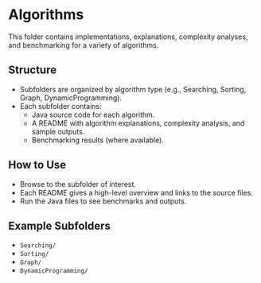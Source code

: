 # Algorithms

This folder contains implementations, explanations, complexity analyses, and benchmarking for a variety of algorithms.

## Structure

- Subfolders are organized by algorithm type (e.g., Searching, Sorting, Graph, DynamicProgramming).
- Each subfolder contains:
  - Java source code for each algorithm.
  - A README with algorithm explanations, complexity analysis, and sample outputs.
  - Benchmarking results (where available).

## How to Use

- Browse to the subfolder of interest.
- Each README gives a high-level overview and links to the source files.
- Run the Java files to see benchmarks and outputs.

## Example Subfolders

- `Searching/`
- `Sorting/`
- `Graph/`
- `DynamicProgramming/`